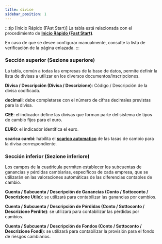 ```yaml
---
title: divise
sidebar_position: 1
---
```


:::tip [Inicio Rápido (FAst Start)]
La tabla está relacionada con el procedimiento de [**Inicio Rápido (Fast Start)**](/docs/guide/fast-start).

En caso de que se desee configurar manualmente, consulte la lista de verificación de la página enlazada.
:::

### Sección superior (Sezione superiore)

La tabla, común a todas las empresas de la base de datos, permite definir la lista de divisas a utilizar en los diversos documentos/inscripciones.  

**Divisa / Descripción (Divisa / Descrizione)**: Código / Descripción de la divisa codificada.  

**decimali**: debe completarse con el número de cifras decimales previstas para la divisa.  

**CEE**: el indicador define las divisas que forman parte del sistema de tipos de cambio fijos para el euro.  

**EURO**: el indicador identifica el euro.  

**scarica cambi**: habilita el [**scarico automatico**](/docs/configurations/tables/finance/currency-exchange) de las tasas de cambio para la divisa correspondiente.


### Sección inferior (Sezione inferiore)

Los campos de la cuadrícula permiten establecer los subcuentas de ganancias y pérdidas cambiarias, específicos de cada empresa, que se utilizarán en las valoraciones automáticas de las diferencias contables de cambio.

**Cuenta / Subcuenta / Descripción de Ganancias (Conto / Sottoconto / Descrizione Utile)**: se utilizará para contabilizar las ganancias por cambios.  

**Cuenta / Subcuenta / Descripción de Pérdidas (Conto / Sottoconto / Descrizione Perdite)**: se utilizará para contabilizar las pérdidas por cambios.  

**Cuenta / Subcuenta / Descripción de Fondos (Conto / Sottoconto / Descrizione Fondi)**: se utilizará para contabilizar la provisión para el fondo de riesgos cambiarios.